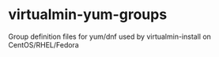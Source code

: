 # virtualmin-yum-groups
Group definition files for yum/dnf used by virtualmin-install on CentOS/RHEL/Fedora
